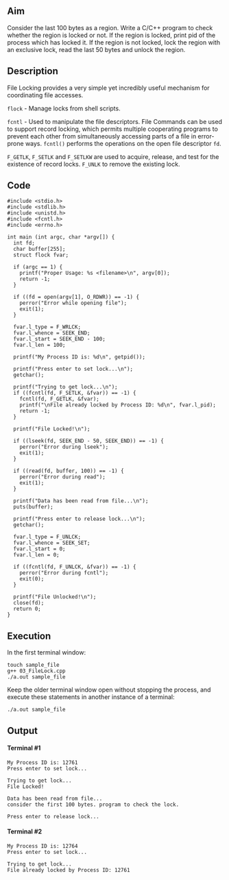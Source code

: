 ## Aim
Consider the last 100 bytes as a region. Write a C/C++ program to check whether the region is locked or not. If the region is locked, print pid of the process which has locked it. If the region is not locked, lock the region with an exclusive lock, read the last 50 bytes and unlock the region.

## Description
File Locking provides a very simple yet incredibly useful mechanism for coordinating file accesses.

`flock` - Manage locks from shell scripts.

`fcntl` - Used to manipulate the file descriptors. File Commands can be used to support record locking, which permits multiple cooperating programs to prevent each other from simultaneously accessing parts of a file in error-prone ways. `fcntl()` performs the operations on the open file descriptor `fd`.

`F_GETLK`, `F_SETLK` and `F_SETLKW` are used to acquire, release, and test for the existence of record locks. `F_UNLK` to remove the existing lock.


## Code
```
#include <stdio.h>
#include <stdlib.h>
#include <unistd.h>
#include <fcntl.h>
#include <errno.h>

int main (int argc, char *argv[]) {
  int fd;
  char buffer[255];
  struct flock fvar;

  if (argc == 1) {
    printf("Proper Usage: %s <filename>\n", argv[0]);
    return -1;
  }

  if ((fd = open(argv[1], O_RDWR)) == -1) {
    perror("Error while opening file");
    exit(1);
  }

  fvar.l_type = F_WRLCK;
  fvar.l_whence = SEEK_END;
  fvar.l_start = SEEK_END - 100;
  fvar.l_len = 100;

  printf("My Process ID is: %d\n", getpid());

  printf("Press enter to set lock...\n");
  getchar();

  printf("Trying to get lock...\n");
  if ((fcntl(fd, F_SETLK, &fvar)) == -1) {
    fcntl(fd, F_GETLK, &fvar);
    printf("\nFile already locked by Process ID: %d\n", fvar.l_pid);
    return -1;
  }

  printf("File Locked!\n");

  if ((lseek(fd, SEEK_END - 50, SEEK_END)) == -1) {
    perror("Error during lseek");
    exit(1);
  }

  if ((read(fd, buffer, 100)) == -1) {
    perror("Error during read");
    exit(1);
  }

  printf("Data has been read from file...\n");
  puts(buffer);

  printf("Press enter to release lock...\n");
  getchar();

  fvar.l_type = F_UNLCK;
  fvar.l_whence = SEEK_SET;
  fvar.l_start = 0;
  fvar.l_len = 0;

  if ((fcntl(fd, F_UNLCK, &fvar)) == -1) {
    perror("Error during fcntl");
    exit(0);
  }

  printf("File Unlocked!\n");
  close(fd);
  return 0;
}
```

## Execution
In the first terminal window:
```
touch sample_file
g++ 03_FileLock.cpp
./a.out sample_file
```

Keep the older terminal window open without stopping the process, and execute these statements in another instance of a terminal:
```
./a.out sample_file
```

## Output
#### Terminal #1
```
My Process ID is: 12761
Press enter to set lock...

Trying to get lock...
File Locked!

Data has been read from file...
consider the first 100 bytes. program to check the lock.

Press enter to release lock...
```

#### Terminal #2
```
My Process ID is: 12764
Press enter to set lock...

Trying to get lock...
File already locked by Process ID: 12761
```
